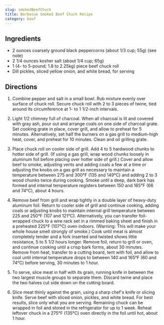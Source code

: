 ```yaml
---
slug: smokedBeefChuck
title: Barbecue Smoked Beef Chuck Recipe
category: beef
---
```


Ingredients
-----------

* 2 ounces coarsely ground black peppercorns (about 1/3 cup; 55g) (see note)
* 2 1/4 ounces kosher salt (about 1/4 cup; 65g)
* 1 (4- to 5-pound; 1.8 to 2.25kg) piece beef chuck roll
* Dill pickles, sliced yellow onion, and white bread, for serving


Directions
----------

1. Combine pepper and salt in a small bowl. Rub mixture evenly over surface of chuck roll. Secure chuck roll with 2 to 3 pieces of twine, tied around its circumference at 1- to 1 1/2-inch intervals.

2. Light 1/2 chimney full of charcoal. When all charcoal is lit and covered with gray ash, pour out and arrange coals on one side of charcoal grate. Set cooking grate in place, cover grill, and allow to preheat for 5 minutes. Alternatively, set half the burners on a gas grill to medium-high heat, cover, and preheat for 10 minutes. Clean and oil grilling grate.

3. Place chuck roll on cooler side of grill. Add 4 to 5 hardwood chunks to hotter side of grill. (If using a gas grill, wrap wood chunks loosely in aluminum foil before placing over hotter side of grill.) Cover and allow beef to smoke, adjusting vents and adding coals a few at a time or adjusting the knobs on a gas grill as necessary to maintain a temperature between 275 and 300°F (135 and 149°C) and adding 2 to 3 wood chunks twice during cooking. Smoke until a deep, dark bark has formed and internal temperature registers between 150 and 165°F (66 and 74°C), about 4 hours.

4. Remove beef from grill and wrap tightly in a double layer of heavy-duty aluminum foil. Return to cooler side of grill and continue cooking, adding coals or adjusting knobs to maintain internal grill temperature between 225 and 250°F (107 and 121°C). Alternatively, you can transfer foil-wrapped chuck to a wire rack set in a rimmed baking sheet and finish in a preheated 225°F (107°C) oven indoors. (Warning: This will make your whole house smell strongly of smoke.) Cook until meat is almost completely tender and a fork inserted and twisted shows little resistance, 5 to 5 1/2 hours longer. Remove foil, return to grill or oven, and continue cooking until a crisp bark forms, about 30 minutes. Remove from heat, transfer to a cutting board, tent with foil, and allow to cool until internal temperature drops to between 140 and 165°F (60 and 74°C) before serving, 30 minutes to 1 hour.

5. To serve, slice meat in half with its grain, running knife in between the two largest muscle groups to separate them. Discard twine and place the two halves cut side down on the cutting board.

6. Slice meat thinly against the grain, using a sharp chef's knife or slicing knife. Serve beef with sliced onion, pickles, and white bread. For best results, slice only what you are serving. Remaining chuck can be wrapped in foil and stored in the refrigerator for up to 1 week. Reheat leftover chuck in a 275°F (135°C) oven directly in the foil until hot, about 1 hour.
